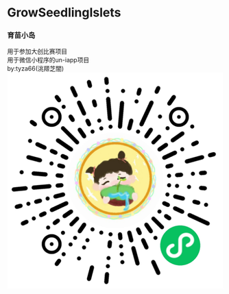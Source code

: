 # GrowSeedlingIslets
### 育苗小岛
用于参加大创比赛项目  
用于微信小程序的un-iapp项目  
by:tyza66(洮羱芝闇)  
![](https://raw.githubusercontent.com/tyza66/ImgBed/main/Dispersion/20220411102646.png)
